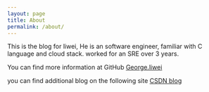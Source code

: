 ```yaml
---
layout: page
title: About
permalink: /about/
---
```


This is the blog for liwei, He is an software engineer, familiar with C language and cloud stack. 
worked for an SRE over 3 years. 

You can find more information at GitHub 
[George.liwei](https://github.com/georgeliwei)

you can find additional blog on the following site
[CSDN blog](https://blog.csdn.net/quakedinosaur)


